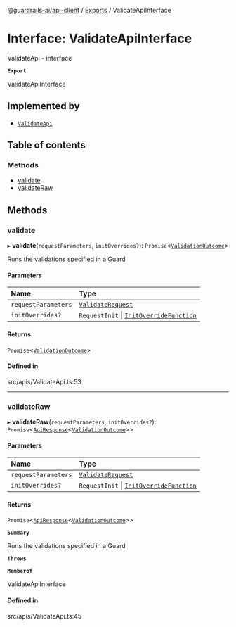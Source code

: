 [@guardrails-ai/api-client](../README.md) / [Exports](../modules.md) / ValidateApiInterface

# Interface: ValidateApiInterface

ValidateApi - interface

**`Export`**

ValidateApiInterface

## Implemented by

- [`ValidateApi`](../classes/ValidateApi.md)

## Table of contents

### Methods

- [validate](ValidateApiInterface.md#validate)
- [validateRaw](ValidateApiInterface.md#validateraw)

## Methods

### validate

▸ **validate**(`requestParameters`, `initOverrides?`): `Promise`\<[`ValidationOutcome`](ValidationOutcome.md)\>

Runs the validations specified in a Guard

#### Parameters

| Name | Type |
| :------ | :------ |
| `requestParameters` | [`ValidateRequest`](ValidateRequest.md) |
| `initOverrides?` | `RequestInit` \| [`InitOverrideFunction`](../modules.md#initoverridefunction) |

#### Returns

`Promise`\<[`ValidationOutcome`](ValidationOutcome.md)\>

#### Defined in

src/apis/ValidateApi.ts:53

___

### validateRaw

▸ **validateRaw**(`requestParameters`, `initOverrides?`): `Promise`\<[`ApiResponse`](ApiResponse.md)\<[`ValidationOutcome`](ValidationOutcome.md)\>\>

#### Parameters

| Name | Type |
| :------ | :------ |
| `requestParameters` | [`ValidateRequest`](ValidateRequest.md) |
| `initOverrides?` | `RequestInit` \| [`InitOverrideFunction`](../modules.md#initoverridefunction) |

#### Returns

`Promise`\<[`ApiResponse`](ApiResponse.md)\<[`ValidationOutcome`](ValidationOutcome.md)\>\>

**`Summary`**

Runs the validations specified in a Guard

**`Throws`**

**`Memberof`**

ValidateApiInterface

#### Defined in

src/apis/ValidateApi.ts:45
